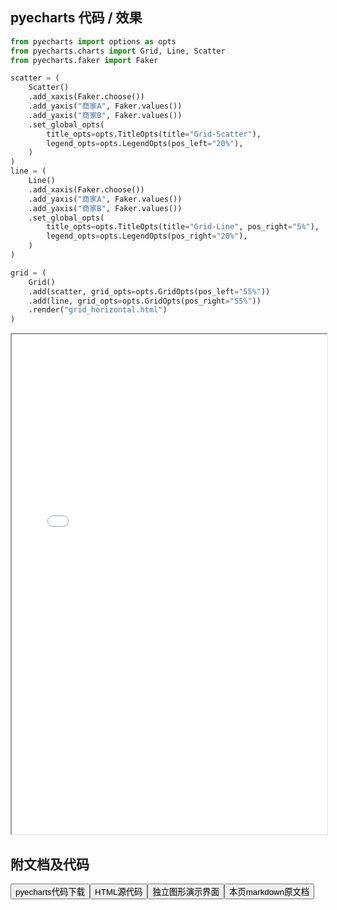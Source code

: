 
## pyecharts 代码 / 效果

```python
from pyecharts import options as opts
from pyecharts.charts import Grid, Line, Scatter
from pyecharts.faker import Faker

scatter = (
    Scatter()
    .add_xaxis(Faker.choose())
    .add_yaxis("商家A", Faker.values())
    .add_yaxis("商家B", Faker.values())
    .set_global_opts(
        title_opts=opts.TitleOpts(title="Grid-Scatter"),
        legend_opts=opts.LegendOpts(pos_left="20%"),
    )
)
line = (
    Line()
    .add_xaxis(Faker.choose())
    .add_yaxis("商家A", Faker.values())
    .add_yaxis("商家B", Faker.values())
    .set_global_opts(
        title_opts=opts.TitleOpts(title="Grid-Line", pos_right="5%"),
        legend_opts=opts.LegendOpts(pos_right="20%"),
    )
)

grid = (
    Grid()
    .add(scatter, grid_opts=opts.GridOpts(pos_left="55%"))
    .add(line, grid_opts=opts.GridOpts(pos_right="55%"))
    .render("grid_horizontal.html")
)

```

<iframe width="100%" height="800px" src="/pyecharts/Grid/grid_horizontal.html"></iframe>

## 附文档及代码

<a href="https://cdn.jsdelivr.net/gh/wfy-belief/python/docs/pyecharts/Grid/grid_horizontal.py"><button class="mybutton">pyecharts代码下载</button></a><a href="https://cdn.jsdelivr.net/gh/wfy-belief/python/docs/pyecharts/Grid/grid_horizontal.html"><button class="mybutton">HTML源代码</button></a><a href="https://python.wfyblog.cn/pyecharts/Grid/grid_horizontal.html"><button class="mybutton">独立图形演示界面</button></a><a href="https://cdn.jsdelivr.net/gh/wfy-belief/python/docs/pyecharts/Grid/grid_horizontal.md"><button class="mybutton">本页markdown原文档</button></a>